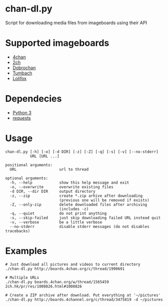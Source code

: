 # chan-dl.py

Script for downloading media files from imageboards using their API

# Supported imageboards

* [4chan](https://4chan.org)
* [2ch](https://2ch.hk)
* [Dobrochan](http://dobrochan.org)
* [Tumbach](https://tumba.ch)
* [Lolifox](https://lolifox.org)

# Dependecies

* [Python 3](https://python.org)
* [requests](https://python-requests.org)

# Usage

    chan-dl.py [-h] [-o] [-d DIR] [-z] [-Z] [-q] [-s] [-v] [--no-stderr]
               URL [URL ...]

    positional arguments:
      URL                   url to thread

    optional arguments:
      -h, --help            show this help message and exit
      -o, --overwrite       overwrite existing files
      -d DIR, --dir DIR     output directory
      -z, --zip             create *.zip arhive after downloading
                            (previous one will be removed if exists)
      -Z, --only-zip        delete downloaded files after archiving
                            (includes -z)
      -q, --quiet           do not print anything
      -s, --skip-failed     just skip downloading failed URL instead quit
      -v, --verbose         be a little verbose
      --no-stderr           disable stderr messages (do not disables tracebacks)

# Examples

    # Just download all pictures and videos to current directory
    ./chan-dl.py http://boards.4chan.org/c/thread/1990691

    # Multiple URLs
    ./chan-dl.py boards.4chan.org/w/thread/1565459 2ch.hk/pr/res/1008826.html#1008826

    # Create a ZIP archive after download. Put everything at '~/pictures'
    ./chan-dl.py http://boards.4channel.org/c/thread/3475819 -d ~/pictures
